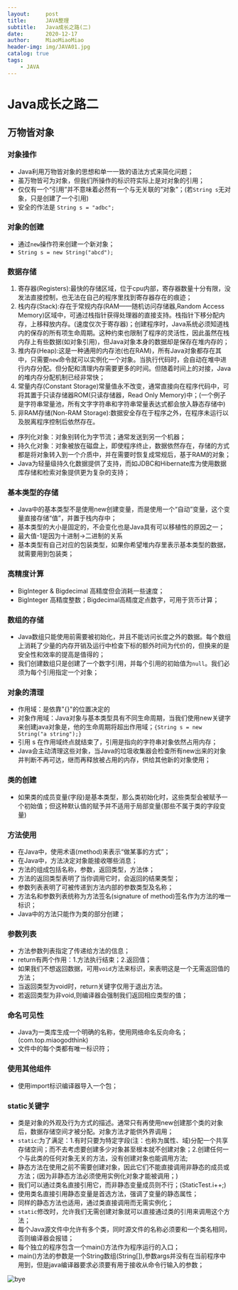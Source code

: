 ```yaml
---
layout:     post                   
title:      JAVA整理   
subtitle:   Java成长之路(二)
date:       2020-12-17       
author:     MiaoMiaoMiao                   
header-img: img/JAVA01.jpg
catalog: true                       
tags:                               
    - JAVA
---
```

# Java成长之路二

## 万物皆对象
### 对象操作
- Java利用万物皆对象的思想和单一一致的语法方式来简化问题；
- 虽万物皆可为对象，但我们所操作的标识符实际上是对对象的引用；
- 仅仅有一个“引用”并不意味着必然有一个与无关联的“对象”；(若`String s`无对象，只是创建了一个引用)
- 安全的作法是 `String s = "adbc";`

### 对象的创建
- 通过`new`操作符来创建一个新对象；
- `String s = new String("abcd");`

### 数据存储
1. 寄存器(Registers):最快的存储区域，位于cpu内部，寄存器数量十分有限，没发法直接控制，也无法在自己的程序里找到寄存器存在的痕迹；
2. 栈内存(Stack):存在于常规内存(RAM——随机访问存储器,Random Access Memory)区域中，可通过栈指针获得处理器的直接支持。栈指针下移分配内存，上移释放内存。(速度仅次于寄存器)；创建程序时，Java系统必须知道栈内的保存的所有项生命周期。这种约束也限制了程序的灵活性，因此虽然在栈内存上有些数据(如对象引用)，但Java对象本身的数据却是保存在堆内存的；
3. 推内存(Heap):这是一种通用的内存池(也在RAM)，所有Java对象都存在其中，只需要`new`命令就可以实例化一个对象。当执行代码时，会自动在堆中进行内存分配。但分配和清理内存需要更多的时间。但随着时间上的对接，Java的堆内存分配机制已经非常快；
4. 常量内存(Constant Storage)常量值永不改变，通常直接向在程序代码中，可将其置于只读存储器ROM(只读存储器，Read Only Memory)中；(一个例子是字符串常量池，所有文字字符串和字符串常量表达式都会放入静态存储中)
5. 非RAM存储(Non-RAM Storage):数据安全存在于程序之外，在程序未运行以及脱离程序控制后依然存在。

- 序列化对象：对象别转化为字节流；通常发送到另一个机器；
- 持久化对象：对象被放在磁盘上，即使程序终止，数据依然存在，存储的方式都是将对象转入到一个介质中，并在需要时恢复成常规后，基于RAM的对象；
- Java为轻量级持久化数据提供了支持，而如JDBC和Hibernate库为使用数据库存储和检索对象提供更为复杂的支持；

### 基本类型的存储
- Java中的基本类型不是使用new创建变量，而是使用一个“自动”变量，这个变量直接存储“值”，并置于栈内存中；
- 基本类型的大小是固定的，不会变化也是Java具有可以移植性的原因之一；
- 最大值-1是因为十进制->二进制的关系
- 基本类型有自己对应的包装类型，如果你希望堆内存里表示基本类型的数据，就需要用到包装类；

### 高精度计算
- BigInteger & Bigdecimal 高精度但会消耗一些速度；
- BigInteger 高精度整数；Bigdecimal高精度定点数字，可用于货币计算；

### 数组的存储
- Java数组只能使用前需要被初始化，并且不能访问长度之外的数据。每个数组上消耗了少量的内存开销及运行中检查下标的额外时间为代价的，但换来的是安全性和效率的提高是值得的；
- 我们创建数组只是创建了一个数字引用，并每个引用的初始值为`null`。我们必须为每个引用指定一个对象；

### 对象的清理
- 作用域：是依靠"{}"的位置决定的
- 对象作用域：Java对象与基本类型具有不同生命周期，当我们使用new关键字来创建java对象是，他的生命周期将超出作用域；`{String s = new String("a string");}`
- 引用 s 在作用域终点就结束了，引用是指向的字符串对象依然占用内存；
- Java会主动清理这些对象，当Java的垃圾收集器会检查所有new出来的对象并判断不再可达，继而再释放被占用的内存，供给其他新的对象使用；

### 类的创建
- 如果类的成员变量(字段)是基本类型，那么类初始化时，这些类型会被赋予一个初始值；但这种默认值的赋予并不适用于局部变量(那些不属于类的字段变量)

### 方法使用
- 在Java中，使用术语(method)来表示“做某事的方式”；
- 在Java中，方法决定对象能接收哪些消息；
- 方法的组成包括名称，参数，返回类型，方法体；
- 方法的返回类型表明了当你调用它时，会返回的结果类型；
- 参数列表表明了可被传递到方法内部的参数类型及名称；
- 方法名和参数列表统称为方法签名(signature of method)签名作为方法的唯一标识；
- Java中的方法只能作为类的部分创建；

### 参数列表
- 方法参数列表指定了传递给方法的信息；
- return有两个作用：1.方法执行结束；2.返回值；
- 如果我们不想返回数据，可用`void`方法来标识，来表明这是一个无需返回值的方法；
- 当返回类型为void时，return关键字仅用于退出方法。
- 若返回类型为非void,则编译器会强制我们返回相应类型的值；

### 命名可见性
- Java为一类库生成一个明确的名称，使用网络命名反向命名；(com.top.miaogodthink)
- 文件中的每个类都有唯一标识符；

### 使用其他组件
- 使用import标识编译器导入一个包；

### static关键字
- 类是对象的外观及行为方式的描述。通常只有再使用new创建那个类的对象后，数据存储空间才被分配。对象方法才能供外界调用；
- `static`:为了满足：1.有时只要为特定字段(注：也称为属性、域)分配一个共享存储空间；而不去考虑要创建多少对象甚至根本就不创建对象；2.创建任何一个与此类的任何对象无关的方法，没有创建对象也能调用方法;
- 静态方法在使用之前不需要创建对象，因此它们不能直接调用非静态的成员或方法；(因为非静态方法必须使用实例化对象才能被调用；)
- 我们可以通过类名直接引用它，而非静态变量成员则不行；(StaticTest.i++;)
- 使用类名直接引用静态变量是首选方法，强调了变量的静态属性；
- 同样的静态方法也适用，通过类直接调用而无需实例化；
- `static`修改时，允许我们无需创建对象就可以直接通过类的引用来调用这个方法；
- 每个Java源文件中允许有多个类，同时源文件的名称必须要和一个类名相同，否则编译器会报错；
- 每个独立的程序包含一个main()方法作为程序运行的入口；
- main()方法的参数是一个String数组(String[]),参数args并没有在当前程序中用到，但是java编译器要求必须要有用于接收从命令行输入的参数；


![bye](https://i.loli.net/2020/07/18/As9UOXhr8Kl4IQe.png)


